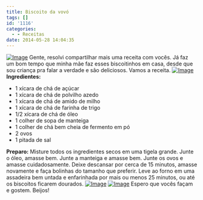 ```yaml
---
title: Biscoito da vovó
tags: []
id: '1116'
categories:
  - - Receitas
date: 2014-05-28 14:04:35
---
```


[![Image](http://162.243.62.160/wp-content/uploads/2014/05/dsc02866.jpg?w=650)](http://162.243.62.160/wp-content/uploads/2014/05/dsc02866.jpg) Gente, resolvi compartilhar mais uma receita com vocês. Já faz um bom tempo que minha mãe faz esses biscoitinhos em casa, desde que sou criança pra falar a verdade e são deliciosos. Vamos a receita. [![Image](http://162.243.62.160/wp-content/uploads/2014/05/dsc02863.jpg?w=650)](http://162.243.62.160/wp-content/uploads/2014/05/dsc02863.jpg) **Ingredientes:**

*   1 xícara de chá de açúcar
*   1 xícara de chá de polvilho azedo
*   1 xícara de chá de amido de milho
*   1 xícara de chá de farinha de trigo
*   1/2 xícara de chá de óleo
*   1 colher de sopa de manteiga
*   1 colher de chá bem cheia de fermento em pó
*   2 ovos
*   1 pitada de sal

**Preparo:** Misture todos os ingredientes secos em uma tigela grande. Junte o óleo, amasse bem. Junte a manteiga e amasse bem. Junte os ovos e amasse cuidadosamente. Deixe descansar por cerca de 15 minutos, amasse novamente e faça bolinhas do tamanho que preferir. Leve ao forno em uma assadeira bem untada e enfarinhada por mais ou menos 25 minutos, ou até os biscoitos ficarem dourados. [![Image](http://162.243.62.160/wp-content/uploads/2014/05/dsc02867.jpg?w=650)](http://162.243.62.160/wp-content/uploads/2014/05/dsc02867.jpg) [![Image](http://162.243.62.160/wp-content/uploads/2014/05/dsc02862.jpg?w=650)](http://162.243.62.160/wp-content/uploads/2014/05/dsc02862.jpg) Espero que vocês façam e gostem. Beijos!
